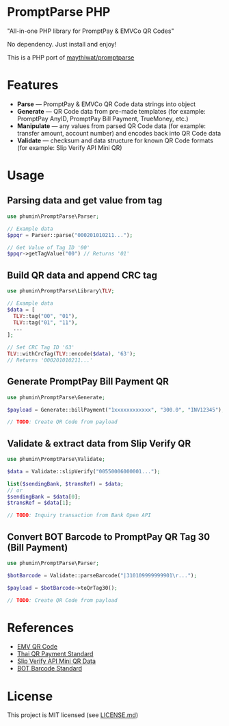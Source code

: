 # PromptParse PHP

"All-in-one PHP library for PromptPay & EMVCo QR Codes"

No dependency. Just install and enjoy!

This is a PHP port of [maythiwat/promptparse](https://github.com/maythiwat/promptparse)

# Features

- **Parse** — PromptPay & EMVCo QR Code data strings into object
- **Generate** — QR Code data from pre-made templates (for example: PromptPay AnyID, PromptPay Bill Payment, TrueMoney, etc.)
- **Manipulate** — any values from parsed QR Code data (for example: transfer amount, account number) and encodes back into QR Code data
- **Validate** — checksum and data structure for known QR Code formats (for example: Slip Verify API Mini QR)

# Usage

## Parsing data and get value from tag

```php
use phumin\PromptParse\Parser;

// Example data
$ppqr = Parser::parse("000201010211...");

// Get Value of Tag ID '00'
$ppqr->getTagValue("00") // Returns '01'
```

## Build QR data and append CRC tag
```php
use phumin\PromptParse\Library\TLV;

// Example data
$data = [
  TLV::tag("00", "01"),
  TLV::tag("01", "11"),
  ...
];

// Set CRC Tag ID '63'
TLV::withCrcTag(TLV::encode($data), '63');
// Returns '000201010211...'
```

## Generate PromptPay Bill Payment QR
```php
use phumin\PromptParse\Generate;

$payload = Generate::billPayment("1xxxxxxxxxxxx", "300.0", "INV12345");

// TODO: Create QR Code from payload
```

## Validate & extract data from Slip Verify QR
```php
use phumin\PromptParse\Validate;

$data = Validate::slipVerify("00550006000001...");

list($sendingBank, $transRef) = $data;
// or
$sendingBank = $data[0];
$transRef = $data[1];

// TODO: Inquiry transaction from Bank Open API
```

## Convert BOT Barcode to PromptPay QR Tag 30 (Bill Payment)
```php
use phumin\PromptParse\Parser;

$botBarcode = Validate::parseBarcode("|310109999999901\r...");

$payload = $botBarcode->toQrTag30();

// TODO: Create QR Code from payload
```

# References
- [EMV QR Code](https://www.emvco.com/emv-technologies/qrcodes/)
- [Thai QR Payment Standard](https://www.bot.or.th/content/dam/bot/fipcs/documents/FPG/2562/ThaiPDF/25620084.pdf)
- [Slip Verify API Mini QR Data](https://developer.scb/assets/documents/documentation/qr-payment/extracting-data-from-mini-qr.pdf)
- [BOT Barcode Standard](https://www.bot.or.th/content/dam/bot/documents/th/our-roles/payment-systems/about-payment-systems/Std_Barcode.pdf)

# License
This project is MIT licensed (see [LICENSE.md](LICENSE.md))
